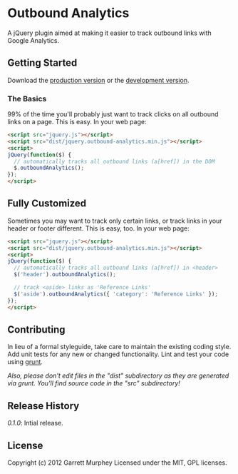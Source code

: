 # Outbound Analytics

A jQuery plugin aimed at making it easier to track outbound links with Google Analytics.

## Getting Started
Download the [production version][min] or the [development version][max].

[min]: https://raw.github.com/gmurphey/jquery.Outbound-Analytics/master/dist/jquery.Outbound-Analytics.min.js
[max]: https://raw.github.com/gmurphey/jquery.Outbound-Analytics/master/dist/jquery.Outbound-Analytics.js

### The Basics

99% of the time you'll probably just want to track clicks on all outbound links on a page. This is easy. In your web page:

```html
<script src="jquery.js"></script>
<script src="dist/jquery.outbound-analytics.min.js"></script>
<script>
jQuery(function($) {
  // automatically tracks all outbound links (a[href]) in the DOM
  $.outboundAnalytics();
});
</script>
```

## Fully Customized

Sometimes you may want to track only certain links, or track links in your header or footer different. This is easy, too. In your web page:

```html
<script src="jquery.js"></script>
<script src="dist/jquery.outbound-analytics.min.js"></script>
<script>
jQuery(function($) {
  // automatically tracks all outbound links (a[href]) in <header>
  $('header').outboundAnalytics();

  // track <aside> links as 'Reference Links'
  $('aside').outboundAnalytics({ 'category': 'Reference Links' });
});
</script>
```

## Contributing
In lieu of a formal styleguide, take care to maintain the existing coding style. Add unit tests for any new or changed functionality. Lint and test your code using [grunt](https://github.com/cowboy/grunt).

_Also, please don't edit files in the "dist" subdirectory as they are generated via grunt. You'll find source code in the "src" subdirectory!_

## Release History
*0.1.0*: Intial release.

## License
Copyright (c) 2012 Garrett Murphey
Licensed under the MIT, GPL licenses.
